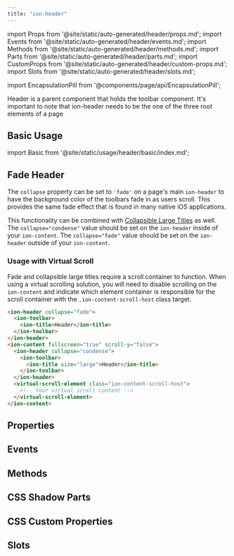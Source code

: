 ```yaml
---
title: "ion-header"
---
```

import Props from '@site/static/auto-generated/header/props.md';
import Events from '@site/static/auto-generated/header/events.md';
import Methods from '@site/static/auto-generated/header/methods.md';
import Parts from '@site/static/auto-generated/header/parts.md';
import CustomProps from '@site/static/auto-generated/header/custom-props.md';
import Slots from '@site/static/auto-generated/header/slots.md';

<head>
  <title>ion-header: Header Parent Component for Ionic Framework Apps</title>
  <meta name="description" content="Ion-header is a parent component that holds the toolbar. It's important to note that ion-header needs to be the one of the three root elements of a page." />
</head>

import EncapsulationPill from '@components/page/api/EncapsulationPill';


Header is a parent component that holds the toolbar component.
It's important to note that ion-header needs to be the one of the three root elements of a page

## Basic Usage

import Basic from '@site/static/usage/header/basic/index.md';

<Basic />


## Fade Header

The `collapse` property can be set to `'fade'` on a page's main `ion-header` to have the background color of the toolbars fade in as users scroll. This provides the same fade effect that is found in many native iOS applications.

This functionality can be combined with [Collapsible Large Titles](https://ionicframework.com/docs/api/title#collapsible-large-titles) as well. The `collapse="condense"` value should be set on the `ion-header` inside of your `ion-content`. The `collapse="fade"` value should be set on the `ion-header` outside of your `ion-content`.

### Usage with Virtual Scroll

Fade and collapsible large titles require a scroll container to function. When using a virtual scrolling solution, you will need to disable scrolling on the `ion-content` and indicate which element container is responsible for the scroll container with the `.ion-content-scroll-host` class target.

```html
<ion-header collapse="fade">
  <ion-toolbar>
    <ion-title>Header</ion-title>
  </ion-toolbar>
</ion-header>
<ion-content fullscreen="true" scroll-y="false">
  <ion-header collapse="condense">
    <ion-toolbar>
      <ion-title size="large">Header</ion-title>
    </ion-toolbar>
  </ion-header>
  <virtual-scroll-element class="ion-content-scroll-host">
    <!-- Your virtual scroll content -->
  </virtual-scroll-element>
</ion-content>
```


## Properties
<Props />

## Events
<Events />

## Methods
<Methods />

## CSS Shadow Parts
<Parts />

## CSS Custom Properties
<CustomProps />

## Slots
<Slots />
